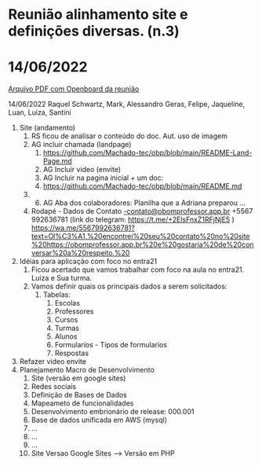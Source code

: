 # Reunião alinhamento site e definições diversas. (n.3)
# 14/06/2022

[Arquivo PDF com Openboard da reunião](2022-06-14-obp-reuniao-03.pdf)

14/06/2022
Raquel Schwartz, Mark, Alessandro Geras, Felipe, Jaqueline, Luan, Luiza, Santini 

1. Site (andamento)
   1. RS ficou de analisar o conteúdo do doc. Aut. uso de imagem 
   2. AG incluir chamada (landpage)
      1. https://github.com/Machado-tec/obp/blob/main/README-Land-Page.md 
      2. AG Incluir video (envite) 
      3. AG Incluir na pagina inicial + um doc: 
      4. https://github.com/Machado-tec/obp/blob/main/README.md 
   3. 6. AG Aba dos colaboradores: Planilha que a Adriana preparou … 
   4. Rodapé - Dados de Contato -contato@obomprofessor.app.br +5567 992636781 (link do telegram: https://t.me/+2ElsFnxZ1RFjNjE5 )  https://wa.me/5567992636781?text=Ol%C3%A1,%20encontrei%20seu%20contato%20no%20site%20https://obomprofessor.app.br%20e%20gostaria%20de%20conversar%20a%20respeito.%20
2.  Idéias para aplicação com foco no entra21 
    1.  Ficou acertado que vamos trabalhar com foco na aula no entra21. Luiza e Sua turma.
    2.  Vamos definir quais os principais dados a serem solicitados:
        1.  Tabelas:
            1.  Escolas
            2.  Professores
            3.  Cursos
            4.  Turmas
            5.  Alunos
            6.  Formularios - Tipos de formularios
            7.  Respostas
3.  Refazer video envite 
4.  Planejamento Macro de Desenvolvimento
    1.  Site (versão em google sites)
    2.  Redes sociais
    3.  Definição de Bases de Dados
    4.  Mapeameto de funcionalidades
    5.  Desenvolvimento embrionário de release: 000.001
    6.  Base de dados unificada em AWS (mysql)
    7.  ...
    8.  ...
    9.  ...
    10. Site Versao Google Sites --> Versão em PHP 
    







